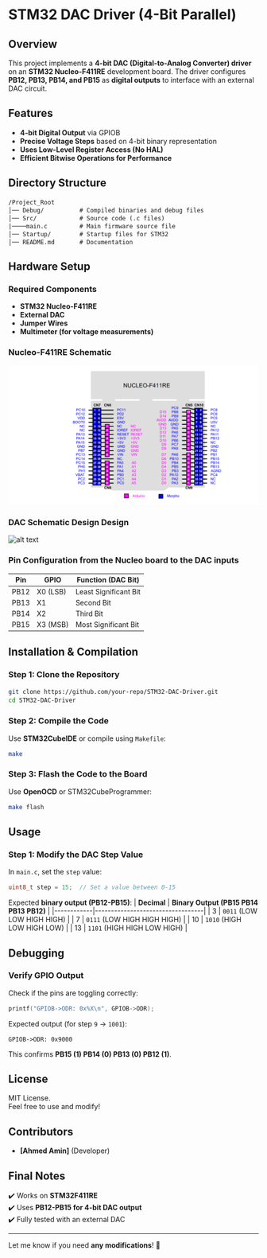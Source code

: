# STM32 DAC Driver (4-Bit Parallel)

## Overview
This project implements a **4-bit DAC (Digital-to-Analog Converter) driver** on an **STM32 Nucleo-F411RE** development board. The driver configures **PB12, PB13, PB14, and PB15** as **digital outputs** to interface with an external DAC circuit.

## Features
- **4-bit Digital Output** via GPIOB
- **Precise Voltage Steps** based on 4-bit binary representation
- **Uses Low-Level Register Access (No HAL)**
- **Efficient Bitwise Operations for Performance**

## Directory Structure
```
/Project_Root
│── Debug/          # Compiled binaries and debug files
│── Src/            # Source code (.c files)
|────main.c         # Main firmware source file
│── Startup/        # Startup files for STM32
│── README.md       # Documentation
```

## Hardware Setup
### Required Components
- **STM32 Nucleo-F411RE**
- **External DAC**
- **Jumper Wires**
- **Multimeter (for voltage measurements)**

### Nucleo-F411RE Schematic

![alt text](<Pasted image 20250216185434.png>)

### DAC Schematic Design Design

![alt text](<R to R DAC (Final).BMP>)

### Pin Configuration from the Nucleo board to the DAC inputs
| **Pin**  | **GPIO** | **Function (DAC Bit)** |
|---------|---------|---------------------|
| PB12    | X0 (LSB)  | Least Significant Bit |
| PB13    | X1        | Second Bit |
| PB14    | X2        | Third Bit |
| PB15    | X3 (MSB)  | Most Significant Bit |

## Installation & Compilation
### Step 1: Clone the Repository
```sh
git clone https://github.com/your-repo/STM32-DAC-Driver.git
cd STM32-DAC-Driver
```

### Step 2: Compile the Code
Use **STM32CubeIDE** or compile using `Makefile`:
```sh
make
```

### Step 3: Flash the Code to the Board
Use **OpenOCD** or STM32CubeProgrammer:
```sh
make flash
```

## Usage
### Step 1: Modify the DAC Step Value
In `main.c`, set the `step` value:
```c
uint8_t step = 15;  // Set a value between 0-15
```
Expected **binary output (PB12-PB15)**:
| **Decimal** | **Binary Output (PB15 PB14 PB13 PB12)** |
|------------|----------------------------------|
| 3         | `0011` (LOW LOW HIGH HIGH) |
| 7         | `0111` (LOW HIGH HIGH HIGH) |
| 10        | `1010` (HIGH LOW HIGH LOW) |
| 13        | `1101` (HIGH HIGH LOW HIGH) |

## Debugging
### Verify GPIO Output
Check if the pins are toggling correctly:
```c
printf("GPIOB->ODR: 0x%X\n", GPIOB->ODR);
```
Expected output (for step `9` → `1001`):
```
GPIOB->ODR: 0x9000
```
This confirms **PB15 (1) PB14 (0) PB13 (0) PB12 (1)**.

## License
MIT License.  
Feel free to use and modify!

## Contributors
- **[Ahmed Amin]** (Developer)

## Final Notes
✔️ Works on **STM32F411RE**  
✔️ Uses **PB12-PB15 for 4-bit DAC output**  
✔️ Fully tested with an external DAC  

---

Let me know if you need **any modifications**! 🚀